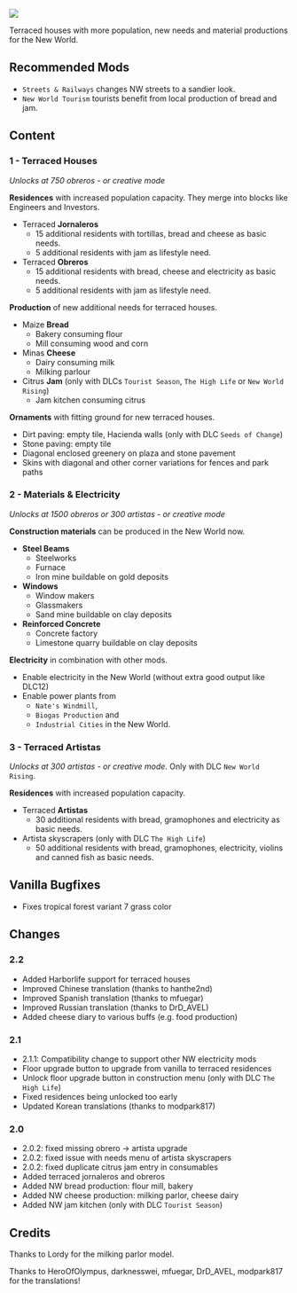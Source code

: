 ![](./banner.jpg)

Terraced houses with more population, new needs and material productions for the New World.

## Recommended Mods

- `Streets & Railways` changes NW streets to a sandier look.
- `New World Tourism` tourists benefit from local production of bread and jam.

## Content

### 1 - Terraced Houses

*Unlocks at 750 obreros - or creative mode*

**Residences** with increased population capacity.
They merge into blocks like Engineers and Investors.

- Terraced **Jornaleros**
  - 15 additional residents with tortillas, bread and cheese as basic needs.
  - 5 additional residents with jam as lifestyle need.
- Terraced **Obreros**
  - 15 additional residents with bread, cheese and electricity as basic needs.
  - 5 additional residents with jam as lifestyle need.

**Production** of new additional needs for terraced houses.

- Maize **Bread**
  - Bakery consuming flour
  - Mill consuming wood and corn
- Minas **Cheese**
  - Dairy consuming milk
  - Milking parlour
- Citrus **Jam** (only with DLCs `Tourist Season`, `The High Life` or `New World Rising`)
  - Jam kitchen consuming citrus

**Ornaments** with fitting ground for new terraced houses.

- Dirt paving: empty tile, Hacienda walls (only with DLC `Seeds of Change`)
- Stone paving: empty tile
- Diagonal enclosed greenery on plaza and stone pavement
- Skins with diagonal and other corner variations for fences and park paths

### 2 - Materials & Electricity

*Unlocks at 1500 obreros or 300 artistas - or creative mode*

**Construction materials** can be produced in the New World now.

- **Steel Beams**
  - Steelworks
  - Furnace
  - Iron mine buildable on gold deposits
- **Windows**
  - Window makers
  - Glassmakers
  - Sand mine buildable on clay deposits
- **Reinforced Concrete**
  - Concrete factory
  - Limestone quarry buildable on clay deposits

**Electricity** in combination with other mods.

- Enable electricity in the New World (without extra good output like DLC12)
- Enable power plants from
  - `Nate's Windmill`,
  - `Biogas Production` and
  - `Industrial Cities` in the New World.

### 3 - Terraced Artistas

*Unlocks at 300 artistas - or creative mode*.
Only with DLC `New World Rising`.

**Residences** with increased population capacity.

- Terraced **Artistas**
  - 30 additional residents with bread, gramophones and electricity as basic needs.
- Artista skyscrapers (only with DLC `The High Life`)
  - 50 additional residents with bread, gramophones, electricity, violins and canned fish as basic needs.

## Vanilla Bugfixes

- Fixes tropical forest variant 7 grass color

## Changes

### 2.2

- Added Harborlife support for terraced houses
- Improved Chinese translation (thanks to hanthe2nd)
- Improved Spanish translation (thanks to mfuegar)
- Improved Russian translation (thanks to DrD_AVEL)
- Added cheese diary to various buffs (e.g. food production)

### 2.1

- 2.1.1: Compatibility change to support other NW electricity mods
- Floor upgrade button to upgrade from vanilla to terraced residences
- Unlock floor upgrade button in construction menu (only with DLC `The High Life`)
- Fixed residences being unlocked too early
- Updated Korean translations (thanks to modpark817)

### 2.0

- 2.0.2: fixed missing obrero -> artista upgrade
- 2.0.2: fixed issue with needs menu of artista skyscrapers
- 2.0.2: fixed duplicate citrus jam entry in consumables
- Added terraced jornaleros and obreros
- Added NW bread production: flour mill, bakery
- Added NW cheese production: milking parlor, cheese dairy
- Added NW jam kitchen (only with DLC `Tourist Season`)

## Credits

Thanks to Lordy for the milking parlor model.

Thanks to HeroOfOlympus, darknesswei, mfuegar, DrD_AVEL, modpark817 for the translations!
